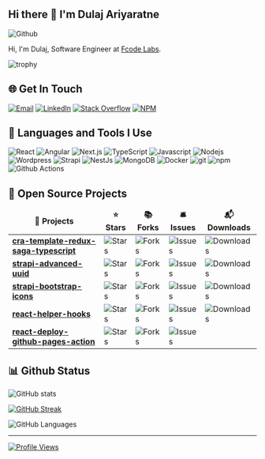 ## Hi there 👋 I'm Dulaj Ariyaratne


![Github](https://img.shields.io/github/followers/Dulajdeshan?label=Follow&style=social)

Hi, I'm Dulaj, Software Engineer at [Fcode Labs](https://www.fcodelabs.com). 

![trophy](https://github-profile-trophy.vercel.app/?username=Dulajdeshan&row=1&column=5&margin-w=15&theme=dark_dimmed)


## 🌐 Get In Touch
[![Email](https://img.shields.io/badge/dulajdeshans@gmail.com-%23EA4335.svg?logo=Gmail&logoColor=white)](mailto:dulajdeshans@gmail.com)
[![LinkedIn](https://img.shields.io/badge/LinkedIn-%230077B5.svg?logo=linkedin&logoColor=white)](https://linkedin.com/in/dulaj) [![Stack Overflow](https://img.shields.io/badge/-Stackoverflow-FE7A16?logo=stack-overflow&logoColor=white)](https://stackoverflow.com/users/13368318) [![NPM](https://img.shields.io/badge/-npm-CB3837?logo=npm&logoColor=white)](https://www.npmjs.com/~dulajdeshan) 

## 🚀 Languages and Tools I Use

<p>
<img alt="React" src="https://img.shields.io/badge/-React-45b8d8?style=flat-square&logo=react&logoColor=white" />
<img alt="Angular" src="https://img.shields.io/badge/-Angular-DD0031?style=flat-square&logo=angular&logoColor=white" />
<img alt="Next.js" src="https://img.shields.io/badge/-Next.js-0a0a0a?style=flat-square&logo=Next.js&logoColor=white" />
<img alt="TypeScript" src="https://img.shields.io/badge/-TypeScript-007ACC?style=flat-square&logo=typescript&logoColor=white" />
<img alt="Javascript" src="https://img.shields.io/badge/-Javascript-grey?style=flat-square&logo=javascript&logoColor=#F7B93E" />
<img alt="Nodejs" src="https://img.shields.io/badge/-Nodejs-43853d?style=flat-square&logo=Node.js&logoColor=white" />
<img alt="Wordpress" src="https://img.shields.io/badge/-Wordpress-008ec2?style=flat-square&logo=Wordpress&logoColor=white" />
<img alt="Strapi" src="https://img.shields.io/badge/-Strapi-4945FF?style=flat-square&logo=Strapi&logoColor=white" />
<img alt="NestJs" src="https://img.shields.io/badge/-NestJs-ea2845?style=flat-square&logo=nestjs&logoColor=white" />
<img alt="MongoDB" src="https://img.shields.io/badge/-MongoDB-13aa52?style=flat-square&logo=mongodb&logoColor=white" />
<img alt="Docker" src="https://img.shields.io/badge/-Docker-46a2f1?style=flat-square&logo=docker&logoColor=white" />
<img alt="git" src="https://img.shields.io/badge/-Git-F05032?style=flat-square&logo=git&logoColor=white" />
<img alt="npm" src="https://img.shields.io/badge/-NPM-CB3837?style=flat-square&logo=npm&logoColor=white" />
<img alt="Github Actions" src="https://img.shields.io/badge/-Github_Actions-2088FF?style=flat-square&logo=github-actions&logoColor=white" />
</p>

## 🎁 Open Source Projects

<table>
  <thead align="center">
    <tr border: none;>
      <td><b>🎁 Projects</b></td>
      <td><b>⭐ Stars</b></td>
      <td><b>📚 Forks</b></td>
      <td><b>🛎 Issues</b></td>
      <td><b>📬 Downloads</b></td>
    </tr>
  </thead>
  <tbody>
    <tr>
      <td><a href="https://github.com/Dulajdeshan/cra-template-redux-saga-typescript"><b>cra-template-redux-saga-typescript</b></a></td>
      <td><img alt="Stars" src="https://img.shields.io/github/stars/Dulajdeshan/cra-template-redux-saga-typescript?style=flat-square&labelColor=343b41"/></td>
      <td><img alt="Forks" src="https://img.shields.io/github/forks/Dulajdeshan/cra-template-redux-saga-typescript?style=flat-square&labelColor=343b41"/></td>
      <td><img alt="Issues" src="https://img.shields.io/github/issues/Dulajdeshan/cra-template-redux-saga-typescript?style=flat-square&labelColor=343b41"/></td>
      <td><img alt="Downloads" src="https://img.shields.io/npm/dt/cra-template-redux-saga-typescript"/></td>
    </tr>
    <tr>
      <td><a href="https://github.com/Dulajdeshan/strapi-advanced-uuid"><b>strapi-advanced-uuid</b></a></td>
      <td><img alt="Stars" src="https://img.shields.io/github/stars/Dulajdeshan/strapi-advanced-uuid?style=flat-square&labelColor=343b41"/></td>
      <td><img alt="Forks" src="https://img.shields.io/github/forks/Dulajdeshan/strapi-advanced-uuid?style=flat-square&labelColor=343b41"/></td>
      <td><img alt="Issues" src="https://img.shields.io/github/issues/Dulajdeshan/strapi-advanced-uuid?style=flat-square&labelColor=343b41"/></td>
      <td><img alt="Downloads" src="https://img.shields.io/npm/dt/strapi-advanced-uuid"/></td>
    </tr>
    <tr>
      <td><a href="https://github.com/Dulajdeshan/strapi-bootstrap-icons"><b>strapi-bootstrap-icons</b></a></td>
      <td><img alt="Stars" src="https://img.shields.io/github/stars/Dulajdeshan/strapi-bootstrap-icons?style=flat-square&labelColor=343b41"/></td>
      <td><img alt="Forks" src="https://img.shields.io/github/forks/Dulajdeshan/strapi-bootstrap-icons?style=flat-square&labelColor=343b41"/></td>
      <td><img alt="Issues" src="https://img.shields.io/github/issues/Dulajdeshan/strapi-bootstrap-icons?style=flat-square&labelColor=343b41"/></td>
      <td><img alt="Downloads" src="https://img.shields.io/npm/dt/strapi-bootstrap-icons"/></td>
    </tr>
    <tr>
      <td><a href="https://github.com/fcodelabs/react-helper-hooks"><b>react-helper-hooks</b></a></td>
      <td><img alt="Stars" src="https://img.shields.io/github/stars/fcodelabs/react-helper-hooks?style=flat-square&labelColor=343b41"/></td>
      <td><img alt="Forks" src="https://img.shields.io/github/forks/fcodelabs/react-helper-hooks?style=flat-square&labelColor=343b41"/></td>
      <td><img alt="Issues" src="https://img.shields.io/github/issues/fcodelabs/react-helper-hooks?style=flat-square&labelColor=343b41"/></td>
      <td><img alt="Downloads" src="https://img.shields.io/npm/dt/@fcodelabs/react-helper-hooks"/></td>
    <tr>
      <td><a href="https://github.com/fcodelabs/react-deploy-github-pages-action"><b>react-deploy-github-pages-action</b></a></td>
      <td><img alt="Stars" src="https://img.shields.io/github/stars/fcodelabs/react-deploy-github-pages-action?style=flat-square&labelColor=343b41"/></td>
      <td><img alt="Forks" src="https://img.shields.io/github/forks/fcodelabs/react-deploy-github-pages-action?style=flat-square&labelColor=343b41"/></td>
      <td><img alt="Issues" src="https://img.shields.io/github/issues/fcodelabs/react-deploy-github-pages-action?style=flat-square&labelColor=343b41"/></td>
      <td></td>
    </tr>
  </tbody>
</table>


## 📊 Github Status

![GitHub stats](https://github-readme-stats.vercel.app/api?username=Dulajdeshan&theme=dark&hide_border=false&include_all_commits=false&count_private=true)<br/>


[![GitHub Streak](https://streak-stats.demolab.com/?user=Dulajdeshan&theme=dark)](https://git.io/streak-stats)<br/>

![GitHub Languages](https://github-readme-stats.vercel.app/api/top-langs/?username=Dulajdeshan&theme=dark&hide_border=false&include_all_commits=false&count_private=false&layout=compact)


---
[![Profile Views](https://visitcount.itsvg.in/api?id=Dulajdeshan&icon=0&color=0)](https://visitcount.itsvg.in)